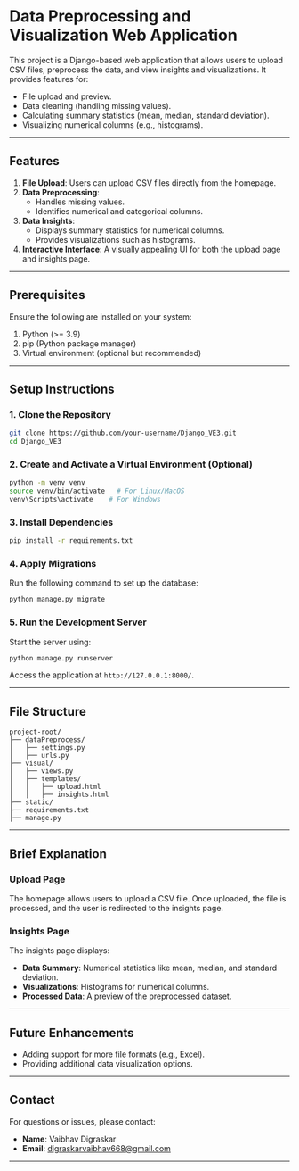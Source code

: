 # Data Preprocessing and Visualization Web Application

This project is a Django-based web application that allows users to upload CSV files, preprocess the data, and view insights and visualizations. It provides features for:

- File upload and preview.
- Data cleaning (handling missing values).
- Calculating summary statistics (mean, median, standard deviation).
- Visualizing numerical columns (e.g., histograms).

---

## Features

1. **File Upload**: Users can upload CSV files directly from the homepage.
2. **Data Preprocessing**:
   - Handles missing values.
   - Identifies numerical and categorical columns.
3. **Data Insights**:
   - Displays summary statistics for numerical columns.
   - Provides visualizations such as histograms.
4. **Interactive Interface**: A visually appealing UI for both the upload page and insights page.

---

## Prerequisites

Ensure the following are installed on your system:

1. Python (>= 3.9)
2. pip (Python package manager)
3. Virtual environment (optional but recommended)

---

## Setup Instructions

### 1. Clone the Repository

```bash
git clone https://github.com/your-username/Django_VE3.git
cd Django_VE3
```

### 2. Create and Activate a Virtual Environment (Optional)

```bash
python -m venv venv
source venv/bin/activate   # For Linux/MacOS
venv\Scripts\activate    # For Windows
```

### 3. Install Dependencies

```bash
pip install -r requirements.txt
```

### 4. Apply Migrations

Run the following command to set up the database:

```bash
python manage.py migrate
```

### 5. Run the Development Server

Start the server using:

```bash
python manage.py runserver
```

Access the application at `http://127.0.0.1:8000/`.

---

## File Structure

```
project-root/
├── dataPreprocess/          
│   ├── settings.py          
│   ├── urls.py              
├── visual/                  
│   ├── views.py             
│   ├── templates/           
│   │   ├── upload.html      
│   │   ├── insights.html 
├── static/                  
├── requirements.txt         
├── manage.py                
```

---

## Brief Explanation

### Upload Page

The homepage allows users to upload a CSV file. Once uploaded, the file is processed, and the user is redirected to the insights page.

### Insights Page

The insights page displays:

- **Data Summary**: Numerical statistics like mean, median, and standard deviation.
- **Visualizations**: Histograms for numerical columns.
- **Processed Data**: A preview of the preprocessed dataset.

---

## Future Enhancements

- Adding support for more file formats (e.g., Excel).
- Providing additional data visualization options.

---

## Contact

For questions or issues, please contact:

- **Name**: Vaibhav Digraskar
- **Email**: [digraskarvaibhav668@gmail.com](mailto\:digraskarvaibhav668@gmail.com)

---


